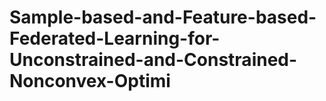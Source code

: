 # Sample-based-and-Feature-based-Federated-Learning-for-Unconstrained-and-Constrained-Nonconvex-Optimi